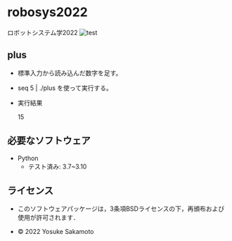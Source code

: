 # robosys2022
ロボットシステム学2022
![test](https://github.com/Yosukesakamoto/robosys2022/actions/workflows/test.yml/badge.svg)


## plus
* 標準入力から読み込んだ数字を足す。
* seq 5 | ./plus を使って実行する。
* 実行結果


  
  15
              


## 必要なソフトウェア
* Python
  * テスト済み: 3.7~3.10

## ライセンス

* このソフトウェアパッケージは，3条項BSDライセンスの下，再頒布および使用が許可されます．
 
* © 2022 Yosuke Sakamoto

